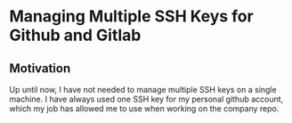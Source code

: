 # Managing Multiple SSH Keys for Github and Gitlab

## Motivation
Up until now, I have not needed to manage multiple SSH keys on a single machine. 
I have always used one SSH key for my personal github account, which my job has allowed me to use when working on the company repo.
